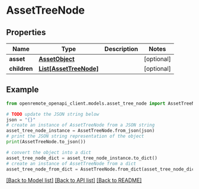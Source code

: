 # AssetTreeNode


## Properties

Name | Type | Description | Notes
------------ | ------------- | ------------- | -------------
**asset** | [**AssetObject**](AssetObject.md) |  | [optional] 
**children** | [**List[AssetTreeNode]**](AssetTreeNode.md) |  | [optional] 

## Example

```python
from openremote_openapi_client.models.asset_tree_node import AssetTreeNode

# TODO update the JSON string below
json = "{}"
# create an instance of AssetTreeNode from a JSON string
asset_tree_node_instance = AssetTreeNode.from_json(json)
# print the JSON string representation of the object
print(AssetTreeNode.to_json())

# convert the object into a dict
asset_tree_node_dict = asset_tree_node_instance.to_dict()
# create an instance of AssetTreeNode from a dict
asset_tree_node_from_dict = AssetTreeNode.from_dict(asset_tree_node_dict)
```
[[Back to Model list]](../README.md#documentation-for-models) [[Back to API list]](../README.md#documentation-for-api-endpoints) [[Back to README]](../README.md)


